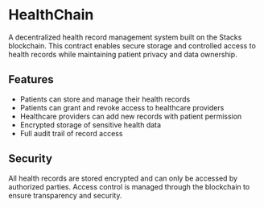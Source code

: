 # HealthChain

A decentralized health record management system built on the Stacks blockchain. This contract enables secure storage and controlled access to health records while maintaining patient privacy and data ownership.

## Features

- Patients can store and manage their health records
- Patients can grant and revoke access to healthcare providers
- Healthcare providers can add new records with patient permission 
- Encrypted storage of sensitive health data
- Full audit trail of record access

## Security

All health records are stored encrypted and can only be accessed by authorized parties. Access control is managed through the blockchain to ensure transparency and security.